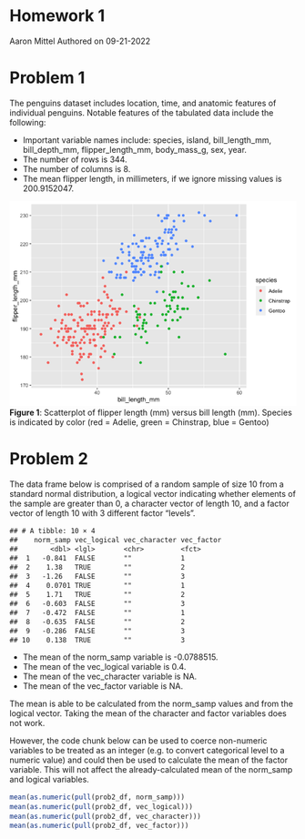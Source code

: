 Homework 1
================
Aaron Mittel
Authored on 09-21-2022

# Problem 1

The penguins dataset includes location, time, and anatomic features of
individual penguins. Notable features of the tabulated data include the
following:

-   Important variable names include: species, island, bill_length_mm,
    bill_depth_mm, flipper_length_mm, body_mass_g, sex, year.
-   The number of rows is 344.
-   The number of columns is 8.
-   The mean flipper length, in millimeters, if we ignore missing values
    is 200.9152047.

![](p8105_hw1_am4656_files/figure-gfm/unnamed-chunk-1-1.png)<!-- -->
**Figure 1**: Scatterplot of flipper length (mm) versus bill length
(mm). Species is indicated by color (red = Adelie, green = Chinstrap,
blue = Gentoo)

# Problem 2

The data frame below is comprised of a random sample of size 10 from a
standard normal distribution, a logical vector indicating whether
elements of the sample are greater than 0, a character vector of length
10, and a factor vector of length 10 with 3 different factor “levels”.

    ## # A tibble: 10 × 4
    ##    norm_samp vec_logical vec_character vec_factor
    ##        <dbl> <lgl>       <chr>         <fct>     
    ##  1   -0.841  FALSE       ""            1         
    ##  2    1.38   TRUE        ""            2         
    ##  3   -1.26   FALSE       ""            3         
    ##  4    0.0701 TRUE        ""            1         
    ##  5    1.71   TRUE        ""            2         
    ##  6   -0.603  FALSE       ""            3         
    ##  7   -0.472  FALSE       ""            1         
    ##  8   -0.635  FALSE       ""            2         
    ##  9   -0.286  FALSE       ""            3         
    ## 10    0.138  TRUE        ""            3

-   The mean of the norm_samp variable is -0.0788515.
-   The mean of the vec_logical variable is 0.4.
-   The mean of the vec_character variable is NA.
-   The mean of the vec_factor variable is NA.

The mean is able to be calculated from the norm_samp values and from the
logical vector. Taking the mean of the character and factor variables
does not work.

However, the code chunk below can be used to coerce non-numeric
variables to be treated as an integer (e.g. to convert categorical level
to a numeric value) and could then be used to calculate the mean of the
factor variable. This will not affect the already-calculated mean of the
norm_samp and logical variables.

``` r
mean(as.numeric(pull(prob2_df, norm_samp)))
mean(as.numeric(pull(prob2_df, vec_logical)))
mean(as.numeric(pull(prob2_df, vec_character)))
mean(as.numeric(pull(prob2_df, vec_factor)))
```
